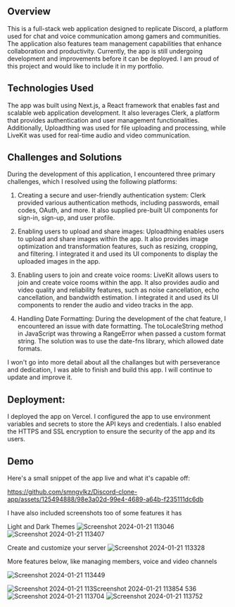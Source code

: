 ## Overview
This is a full-stack web application designed to replicate Discord, a platform used for chat and voice communication among gamers and communities. The application also features team management capabilities that enhance collaboration and productivity. Currently, the app is still undergoing development and improvements before it can be deployed. I am proud of this project and would like to include it in my portfolio.

## Technologies Used
The app was built using Next.js, a React framework that enables fast and scalable web application development. It also leverages Clerk, a platform that provides authentication and user management functionalities. Additionally, Uploadthing was used for file uploading and processing, while LiveKit was used for real-time audio and video communication.

## Challenges and Solutions
During the development of this application, I encountered three primary challenges, which I resolved using the following platforms:

1. Creating a secure and user-friendly authentication system: Clerk provided various authentication methods, including passwords, email codes, OAuth, and more. It also supplied pre-built UI components for sign-in, sign-up, and user profile.

2. Enabling users to upload and share images: Uploadthing enables users to upload and share images within the app. It also provides image optimization and transformation features, such as resizing, cropping, and filtering. I integrated it and used its UI components to display the uploaded images in the app.

3. Enabling users to join and create voice rooms: LiveKit allows users to join and create voice rooms within the app. It also provides audio and video quality and reliability features, such as noise cancellation, echo cancellation, and bandwidth estimation. I integrated it and used its UI components to render the audio and video tracks in the app.

4. Handling Date Formatting: During the development of the chat feature, I encountered an issue with date formatting. The toLocaleString method in JavaScript was throwing a RangeError when passed a custom format string. The solution was to use the date-fns library, which allowed date formats.

I won't go into more detail about all the challanges but with perseverance and dedication, I was able to finish and build this app. I will continue to update and improve it.

## Deployment:

I deployed the app on Vercel. I configured the app to use environment variables and secrets to store the API keys and credentials. I also enabled the HTTPS and SSL encryption to ensure the security of the app and its users.

## Demo

Here's a small snippet of the app live and what it's capable off:


https://github.com/smngvlkz/Discord-clone-app/assets/125494888/98e3a02d-99e4-4689-a64b-f235111dc6db




I have also included screenshots too of some features it has

Light and Dark Themes
![Screenshot 2024-01-21 113046](https://github.com/smngvlkz/Discord-clone-app/assets/125494888/d82185b2-3765-4198-b892-b4549bacef97)
![Screenshot 2024-01-21 113407](https://github.com/smngvlkz/Discord-clone-app/assets/125494888/00ca4aff-412d-4a3e-a7f7-8a88ad4d2425)

Create and customize your server
![Screenshot 2024-01-21 113328](https://github.com/smngvlkz/Discord-clone-app/assets/125494888/0fca9fbd-a7c4-47bf-8de6-7107e619176b)

More features below, like managing members, voice and video channels

![Screenshot 2024-01-21 113449](https://github.com/smngvlkz/Discord-clone-app/assets/125494888/b011fa6a-2f9d-4e5f-9222-6bb6d4110c95)

![Screenshot 2024-01-21 113![Screenshot 2024-01-21 113854](https://github.com/smngvlkz/Discord-clone-app/assets/125494888/8177f022-b07f-4cec-988c-cc7f60143158)
536](https://github.com/smngvlkz/Discord-clone-app/assets/125494888/2681ef68-c1f0-46cb-ab8c-ccb785f44a10)
![Screenshot 2024-01-21 113704](https://github.com/smngvlkz/Discord-clone-app/assets/125494888/fe687a0e-a7d0-4b85-a4f2-2710149847fc)
![Screenshot 2024-01-21 113752](https://github.com/smngvlkz/Discord-clone-app/assets/125494888/f8ac27a4-fa82-44bb-9804-9f0ec9c8ba84)

